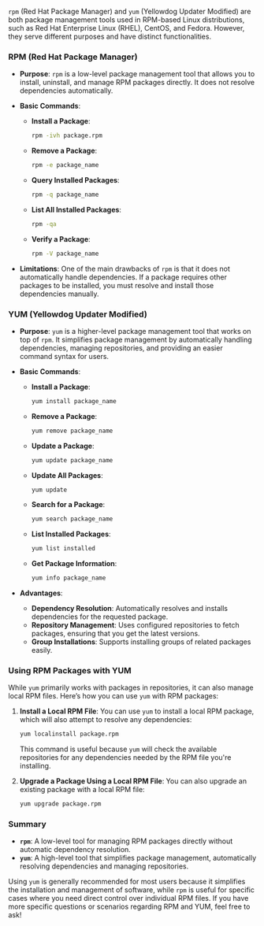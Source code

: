 `rpm` (Red Hat Package Manager) and `yum` (Yellowdog Updater Modified) are both package management tools used in RPM-based Linux distributions, such as Red Hat Enterprise Linux (RHEL), CentOS, and Fedora. However, they serve different purposes and have distinct functionalities.

### RPM (Red Hat Package Manager)

- **Purpose**: `rpm` is a low-level package management tool that allows you to install, uninstall, and manage RPM packages directly. It does not resolve dependencies automatically.

- **Basic Commands**:
  - **Install a Package**:
    ```bash
    rpm -ivh package.rpm
    ```
  - **Remove a Package**:
    ```bash
    rpm -e package_name
    ```
  - **Query Installed Packages**:
    ```bash
    rpm -q package_name
    ```
  - **List All Installed Packages**:
    ```bash
    rpm -qa
    ```
  - **Verify a Package**:
    ```bash
    rpm -V package_name
    ```

- **Limitations**: One of the main drawbacks of `rpm` is that it does not automatically handle dependencies. If a package requires other packages to be installed, you must resolve and install those dependencies manually.

### YUM (Yellowdog Updater Modified)

- **Purpose**: `yum` is a higher-level package management tool that works on top of `rpm`. It simplifies package management by automatically handling dependencies, managing repositories, and providing an easier command syntax for users.

- **Basic Commands**:
  - **Install a Package**:
    ```bash
    yum install package_name
    ```
  - **Remove a Package**:
    ```bash
    yum remove package_name
    ```
  - **Update a Package**:
    ```bash
    yum update package_name
    ```
  - **Update All Packages**:
    ```bash
    yum update
    ```
  - **Search for a Package**:
    ```bash
    yum search package_name
    ```
  - **List Installed Packages**:
    ```bash
    yum list installed
    ```
  - **Get Package Information**:
    ```bash
    yum info package_name
    ```

- **Advantages**:
  - **Dependency Resolution**: Automatically resolves and installs dependencies for the requested package.
  - **Repository Management**: Uses configured repositories to fetch packages, ensuring that you get the latest versions.
  - **Group Installations**: Supports installing groups of related packages easily.

### Using RPM Packages with YUM

While `yum` primarily works with packages in repositories, it can also manage local RPM files. Here’s how you can use `yum` with RPM packages:

1. **Install a Local RPM File**:
   You can use `yum` to install a local RPM package, which will also attempt to resolve any dependencies:

   ```bash
   yum localinstall package.rpm
   ```

   This command is useful because `yum` will check the available repositories for any dependencies needed by the RPM file you're installing.

2. **Upgrade a Package Using a Local RPM File**:
   You can also upgrade an existing package with a local RPM file:

   ```bash
   yum upgrade package.rpm
   ```

### Summary

- **`rpm`**: A low-level tool for managing RPM packages directly without automatic dependency resolution.
- **`yum`**: A high-level tool that simplifies package management, automatically resolving dependencies and managing repositories.

Using `yum` is generally recommended for most users because it simplifies the installation and management of software, while `rpm` is useful for specific cases where you need direct control over individual RPM files. If you have more specific questions or scenarios regarding RPM and YUM, feel free to ask!
